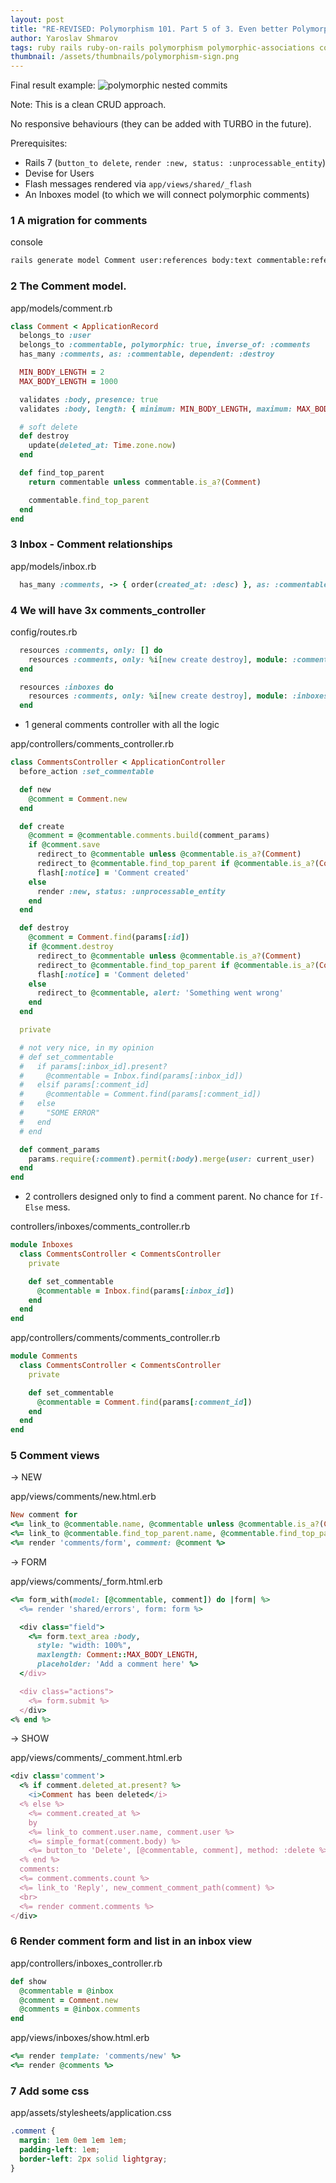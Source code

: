 ```yaml
---
layout: post
title: "RE-REVISED: Polymorphism 101. Part 5 of 3. Even better Polymorphic Comments"
author: Yaroslav Shmarov
tags: ruby rails ruby-on-rails polymorphism polymorphic-associations comments
thumbnail: /assets/thumbnails/polymorphism-sign.png
---
```


Final result example:
![polymorphic nested commits](/assets/images/nested-comments.gif)

Note: This is a clean CRUD approach. 

No responsive behaviours (they can be added with TURBO in the future).

Prerequisites:
* Rails 7 (`button_to delete`, `render :new, status: :unprocessable_entity`)
* Devise for Users
* Flash messages rendered via `app/views/shared/_flash`
* An Inboxes model (to which we will connect polymorphic comments)

### 1 A migration for comments
console
```sh
rails generate model Comment user:references body:text commentable:references{polymorphic} deleted_at:datetime:index
```

### 2 The Comment model. 

app/models/comment.rb
```ruby
class Comment < ApplicationRecord
  belongs_to :user
  belongs_to :commentable, polymorphic: true, inverse_of: :comments
  has_many :comments, as: :commentable, dependent: :destroy

  MIN_BODY_LENGTH = 2
  MAX_BODY_LENGTH = 1000

  validates :body, presence: true
  validates :body, length: { minimum: MIN_BODY_LENGTH, maximum: MAX_BODY_LENGTH }

  # soft delete
  def destroy
    update(deleted_at: Time.zone.now)
  end

  def find_top_parent
    return commentable unless commentable.is_a?(Comment)

    commentable.find_top_parent
  end
end
```

### 3 Inbox - Comment relationships

app/models/inbox.rb
```ruby
  has_many :comments, -> { order(created_at: :desc) }, as: :commentable, dependent: :destroy, inverse_of: :commentable
```

### 4 We will have 3x comments_controller

config/routes.rb
```ruby
  resources :comments, only: [] do
    resources :comments, only: %i[new create destroy], module: :comments
  end

  resources :inboxes do
    resources :comments, only: %i[new create destroy], module: :inboxes
  end
```

* 1 general comments controller with all the logic

app/controllers/comments_controller.rb
```ruby
class CommentsController < ApplicationController
  before_action :set_commentable

  def new
    @comment = Comment.new
  end

  def create
    @comment = @commentable.comments.build(comment_params)
    if @comment.save
      redirect_to @commentable unless @commentable.is_a?(Comment)
      redirect_to @commentable.find_top_parent if @commentable.is_a?(Comment)
      flash[:notice] = 'Comment created'
    else
      render :new, status: :unprocessable_entity
    end
  end

  def destroy
    @comment = Comment.find(params[:id])
    if @comment.destroy
      redirect_to @commentable unless @commentable.is_a?(Comment)
      redirect_to @commentable.find_top_parent if @commentable.is_a?(Comment)
      flash[:notice] = 'Comment deleted'
    else
      redirect_to @commentable, alert: 'Something went wrong'
    end
  end

  private

  # not very nice, in my opinion
  # def set_commentable
  #   if params[:inbox_id].present?
  #     @commentable = Inbox.find(params[:inbox_id])
  #   elsif params[:comment_id]
  #     @commentable = Comment.find(params[:comment_id])
  #   else
  #     "SOME ERROR"
  #   end
  # end

  def comment_params
    params.require(:comment).permit(:body).merge(user: current_user)
  end
end
```

* 2 controllers designed only to find a comment parent. No chance for `If-Else` mess.

controllers/inboxes/comments_controller.rb
```ruby
module Inboxes
  class CommentsController < CommentsController
    private

    def set_commentable
      @commentable = Inbox.find(params[:inbox_id])
    end
  end
end
```

app/controllers/comments/comments_controller.rb
```ruby
module Comments
  class CommentsController < CommentsController
    private

    def set_commentable
      @commentable = Comment.find(params[:comment_id])
    end
  end
end
```

### 5 Comment views

-> NEW

app/views/comments/new.html.erb
```ruby
New comment for
<%= link_to @commentable.name, @commentable unless @commentable.is_a?(Comment) %>
<%= link_to @commentable.find_top_parent.name, @commentable.find_top_parent if @commentable.is_a?(Comment) %>
<%= render 'comments/form', comment: @comment %>
```

-> FORM

app/views/comments/_form.html.erb
```ruby
<%= form_with(model: [@commentable, comment]) do |form| %>
  <%= render 'shared/errors', form: form %>

  <div class="field">
    <%= form.text_area :body,
      style: "width: 100%",
      maxlength: Comment::MAX_BODY_LENGTH, 
      placeholder: 'Add a comment here' %>
  </div>

  <div class="actions">
    <%= form.submit %>
  </div>
<% end %>
```

-> SHOW

app/views/comments/_comment.html.erb
```ruby
<div class='comment'>
  <% if comment.deleted_at.present? %>
    <i>Comment has been deleted</i>
  <% else %>
    <%= comment.created_at %>
    by
    <%= link_to comment.user.name, comment.user %>
    <%= simple_format(comment.body) %>
    <%= button_to 'Delete', [@commentable, comment], method: :delete %>
  <% end %>
  comments:
  <%= comment.comments.count %>
  <%= link_to 'Reply', new_comment_comment_path(comment) %>
  <br>
  <%= render comment.comments %>
</div>
```

### 6 Render comment form and list in an inbox view

app/controllers/inboxes_controller.rb
```ruby
def show
  @commentable = @inbox
  @comment = Comment.new
  @comments = @inbox.comments
end
```

app/views/inboxes/show.html.erb
```ruby
<%= render template: 'comments/new' %>
<%= render @comments %>
```

### 7 Add some css

app/assets/stylesheets/application.css
```css
.comment {
  margin: 1em 0em 1em 1em;
  padding-left: 1em;
  border-left: 2px solid lightgray;
}
```